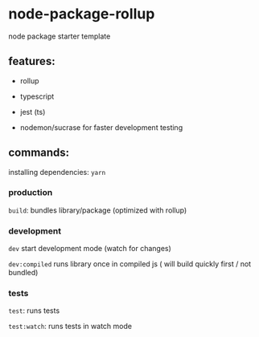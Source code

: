 # node-package-rollup

node package starter template

## features:

-   rollup
-   typescript
-   jest (ts)

-   nodemon/sucrase for faster development testing

## commands:

installing dependencies: `yarn`

### production

`build`: bundles library/package (optimized with rollup)

### development

`dev` start development mode (watch for changes)

`dev:compiled` runs library once in compiled js ( will build quickly first / not bundled)

### tests

`test`: runs tests

`test:watch`: runs tests in watch mode
